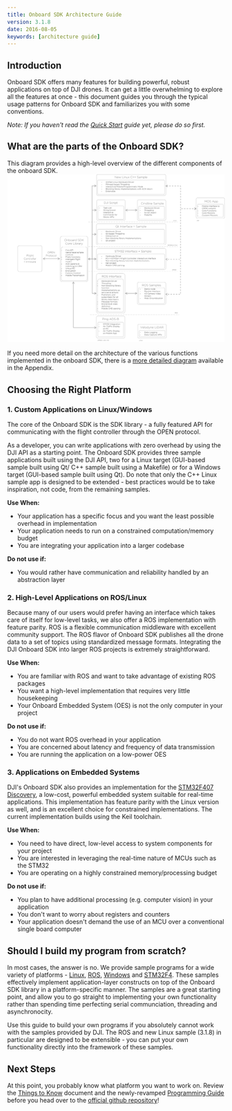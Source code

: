 ```yaml
---
title: Onboard SDK Architecture Guide 
version: 3.1.8
date: 2016-08-05
keywords: [architecture guide]
---
```


## Introduction

Onboard SDK offers many features for building powerful, robust applications on top of DJI drones. It can get a little overwhelming to explore all the features at once - this document guides you through the typical usage patterns for Onboard SDK and familiarizes you with some conventions.

*Note: If you haven't read the [Quick Start](../quick-start/index.html) guide yet, please do so first.*

## What are the parts of the Onboard SDK? 

This diagram provides a high-level overview of the different components of the onboard SDK.
[![Architecture](../images/common/ArchitectureDiagram.png)](../images/common/ArchitectureDiagram.png)

If you need more detail on the architecture of the various functions implemented in the onboard SDK, there is a [more detailed diagram](../appendix/index.html#Detailed-Architecture) available in the Appendix.  

## Choosing the Right Platform

### 1. Custom Applications on Linux/Windows

The core of the Onboard SDK is the SDK library - a fully featured API for communicating with the flight controller through the OPEN protocol. 

As a developer, you can write applications with zero overhead by using the DJI API as a starting point. The Onboard SDK provides three sample applications built using the DJI API, two for a Linux target (GUI-based sample built using Qt/ C++ sample built using a Makefile) or for a Windows target (GUI-based sample built using Qt). Do note that only the C++ Linux sample app is designed to be extended - best practices would be to take inspiration, not code, from the remaining samples.

**Use When:**
- Your application has a specific focus and you want the least possible overhead in implementation 
- Your application needs to run on a constrained computation/memory budget
- You are integrating your application into a larger codebase

**Do not use if:**
- You would rather have communication and reliability handled by an abstraction layer

### 2. High-Level Applications on ROS/Linux

Because many of our users would prefer having an interface which takes care of itself for low-level tasks, we also offer a ROS implementation with feature parity. ROS is a flexible communication middleware with excellent community support. The ROS flavor of Onboard SDK publishes all the drone data to a set of topics using standardized message formats. Integrating the DJI Onboard SDK into larger ROS projects is extremely straightforward. 

**Use When:**
- You are familiar with ROS and want to take advantage of existing ROS packages
- You want a high-level implementation that requires very little housekeeping
- Your Onboard Embedded System (OES) is not the only computer in your project

**Do not use if:**
- You do not want ROS overhead in your application
- You are concerned about latency and frequency of data transmission
- You are running the application on a low-power OES 

### 3. Applications on Embedded Systems

DJI's Onboard SDK also provides an implementation for the [STM32F407 Discovery](http://www.st.com/content/st_com/en/products/evaluation-tools/product-evaluation-tools/mcu-eval-tools/stm32-mcu-eval-tools/stm32-mcu-discovery-kits/stm32f4discovery.html), a low-cost, powerful embedded system suitable for real-time applications. This implementation has feature parity with the Linux version as well, and is an excellent choice for constrained implementations. The current implementation builds using the Keil toolchain.

**Use When:**
- You need to have direct, low-level access to system components for your project
- You are interested in leveraging the real-time nature of MCUs such as the STM32
- You are operating on a highly constrained memory/processing budget

**Do not use if:**
- You plan to have additional processing (e.g. computer vision) in your application
- You don't want to worry about registers and counters
- Your application doesn't demand the use of an MCU over a conventional single board computer 


## Should I build my program from scratch?

In most cases, the answer is no. We provide sample programs for a wide variety of platforms - [Linux](../github-platform-docs/Linux/README.html), [ROS](../github-platform-docs/ROS/README.html), [Windows](../github-platform-docs/PureQT/README.html) and [STM32F4](../github-platform-docs/STM32/README.html). These samples effectively implement application-layer constructs on top of the Onboard SDK library in a platform-specific manner. The samples are a great starting point, and allow you to go straight to implementing your own functionality rather than spending time perfecting serial communciation, threading and asynchronocity.

Use this guide to build your own programs if you absolutely cannot work with the samples provided by DJI. The ROS and new Linux sample (3.1.8) in particular are designed to be extensible - you can put your own functionality directly into the framework of these samples.  

## Next Steps

At this point, you probably know what platform you want to work on. Review the [Things to Know](things-to-know.html) document and the newly-revamped [Programming Guide](../application-development-guides/programming-guide.md) before you head over to the [official github repository](https://github.com/dji-sdk/Onboard-SDK)!
